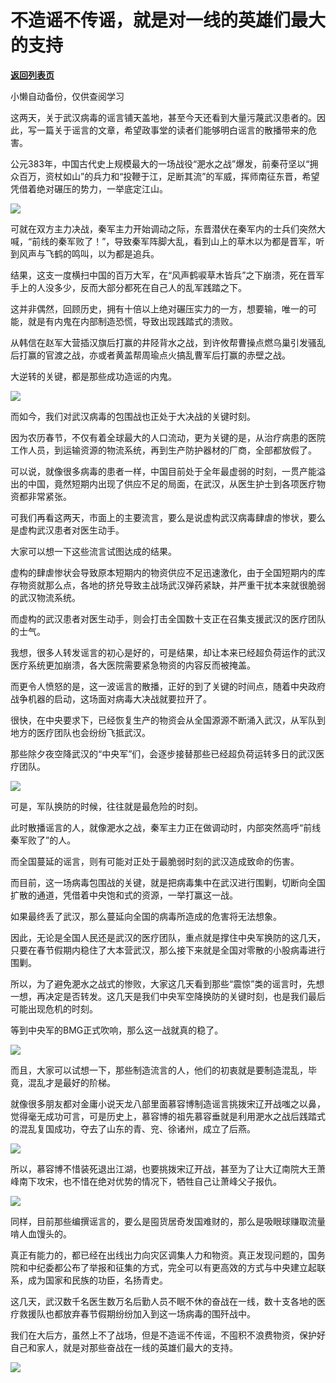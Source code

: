 # 不造谣不传谣，就是对一线的英雄们最大的支持

[**返回列表页**](/gzh/政事堂2019)

小懒自动备份，仅供查阅学习

这两天，关于武汉病毒的谣言铺天盖地，甚至今天还看到大量污蔑武汉患者的。因此，写一篇关于谣言的文章，希望政事堂的读者们能够明白谣言的散播带来的危害。  

  

公元383年，中国古代史上规模最大的一场战役“淝水之战”爆发，前秦苻坚以“拥众百万，资杖如山”的兵力和“投鞭于江，足断其流”的军威，挥师南征东晋，希望凭借着绝对碾压的势力，一举底定江山。

  

![](https://mmbiz.qpic.cn/mmbiz_jpg/rxhS23yu8cMg4Nt2nPqSH8JWFDynnibJuJ0vZqN7aJDceEqtlXmTfiaic9AgedbOicEutecSLFcVqcaMnWmqVQSCkw/640?wx_fmt=jpeg)

  

可就在双方主力决战，秦军主力开始调动之际，东晋潜伏在秦军内的士兵们突然大喊，“前线的秦军败了！”，导致秦军阵脚大乱，看到山上的草木以为都是晋军，听到风声与飞鹤的鸣叫，以为都是追兵。

  

结果，这支一度横扫中国的百万大军，在“风声鹤唳草木皆兵”之下崩溃，死在晋军手上的人没多少，反而大部分都死在自己人的乱军践踏之下。

  

这并非偶然，回顾历史，拥有十倍以上绝对碾压实力的一方，想要输，唯一的可能，就是有内鬼在内部制造恐慌，导致出现践踏式的溃败。  

  

从韩信在赵军大营插汉旗后打赢的井陉背水之战，到许攸帮曹操点燃乌巢引发骚乱后打赢的官渡之战，亦或者黄盖帮周瑜点火搞乱曹军后打赢的赤壁之战。

  

大逆转的关键，都是那些成功造谣的内鬼。

  

![](https://mmbiz.qpic.cn/mmbiz_jpg/rxhS23yu8cMg4Nt2nPqSH8JWFDynnibJuU9ZYCmve0FyWGOTcViaefhPCGbqmTapo1w0CQCCjOJh1nCIv8NAlwzQ/640?wx_fmt=jpeg)

  

而如今，我们对武汉病毒的包围战也正处于大决战的关键时刻。

  

因为农历春节，不仅有着全球最大的人口流动，更为关键的是，从治疗病患的医院工作人员，到运输资源的物流系统，再到生产防护器材的厂商，全部都放假了。

  

可以说，就像很多病毒的患者一样，中国目前处于全年最虚弱的时刻，一贯产能溢出的中国，竟然短期内出现了供应不足的局面，在武汉，从医生护士到各项医疗物资都非常紧张。

  

可我们再看这两天，市面上的主要流言，要么是说虚构武汉病毒肆虐的惨状，要么是虚构武汉患者对医生动手。

  

大家可以想一下这些流言试图达成的结果。

  

虚构的肆虐惨状会导致原本短期内的物资供应不足迅速激化，由于全国短期内的库存物资就那么点，各地的挤兑导致主战场武汉弹药紧缺，并严重干扰本来就很脆弱的武汉物流系统。

  

  

而虚构的武汉患者对医生动手，则会打击全国数十支正在召集支援武汉的医疗团队的士气。

  

我想，很多人转发谣言的初心是好的，可是结果，却让本来已经超负荷运作的武汉医疗系统更加崩溃，各大医院需要紧急物资的内容反而被掩盖。  

  

而更令人愤怒的是，这一波谣言的散播，正好的到了关键的时间点，随着中央政府战争机器的启动，这场面对病毒大决战就要拉开了。

  

  

很快，在中央要求下，已经恢复生产的物资会从全国源源不断涌入武汉，从军队到地方的医疗团队也会纷纷飞抵武汉。

  

  

那些除夕夜空降武汉的“中央军”们，会逐步接替那些已经超负荷运转多日的武汉医疗团队。  

  

![](https://mmbiz.qpic.cn/mmbiz_jpg/rxhS23yu8cMg4Nt2nPqSH8JWFDynnibJun58fQZaCkib1XJwmo9LASOvjCrxdc2EX0iaHuXvsk7tklyctyvleJ0jw/640?wx_fmt=jpeg)

  

可是，军队换防的时候，往往就是最危险的时刻。

  

此时散播谣言的人，就像淝水之战，秦军主力正在做调动时，内部突然高呼“前线秦军败了”的人。

  

而全国蔓延的谣言，则有可能对正处于最脆弱时刻的武汉造成致命的伤害。  

  

而目前，这一场病毒包围战的关键，就是把病毒集中在武汉进行围剿，切断向全国扩散的通道，凭借着中央饱和式的资源，一举打赢这一战。  

  

如果最终丢了武汉，那么蔓延向全国的病毒所造成的危害将无法想象。

  

因此，无论是全国人民还是武汉的医疗团队，重点就是撑住中央军换防的这几天，只要在春节假期内稳住了大本营武汉，那么接下来就是全国对零散的小股病毒进行围剿。  

  

所以，为了避免淝水之战式的惨败，大家这几天看到那些“震惊”类的谣言时，先想一想，再决定是否转发。这几天是我们中央军空降换防的关键时刻，也是我们最后可能出现危机的时刻。  

  

等到中央军的BMG正式吹响，那么这一战就真的稳了。

  

![](https://mmbiz.qpic.cn/mmbiz_jpg/rxhS23yu8cMg4Nt2nPqSH8JWFDynnibJunsrCweQdgYrITJbAsvPicATpjMM6JvDCFUr2EfZQ0d9xGX9lfkKp3vg/640?wx_fmt=jpeg)

  

而且，大家可以试想一下，那些制造流言的人，他们的初衷就是要制造混乱，毕竟，混乱才是最好的阶梯。

  

就像很多朋友都对金庸小说天龙八部里面慕容博制造谣言挑拨宋辽开战嗤之以鼻，觉得毫无成功可言，可是历史上，慕容博的祖先慕容垂就是利用淝水之战后践踏式的混乱复国成功，夺去了山东的青、兖、徐诸州，成立了后燕。

  

![](https://mmbiz.qpic.cn/mmbiz_jpg/rxhS23yu8cMg4Nt2nPqSH8JWFDynnibJuNNEGic4bgnYX2Uba20BHxBf6x16XVC21iaRMNhLNLA73EFf6rj4UZ6ZA/640?wx_fmt=jpeg)

  

所以，慕容博不惜装死退出江湖，也要挑拨宋辽开战，甚至为了让大辽南院大王萧峰南下攻宋，也不惜在绝对优势的情况下，牺牲自己让萧峰父子报仇。  

  

![](https://mmbiz.qpic.cn/mmbiz_jpg/rxhS23yu8cMg4Nt2nPqSH8JWFDynnibJuBicQohmCqIXTtPg6l2FliaPZvicK7QEl4ZSaABVTvQ7Q9vLhTKqqUibdnQ/640?wx_fmt=jpeg)

  

同样，目前那些编撰谣言的，要么是囤货居奇发国难财的，那么是吸眼球赚取流量啃人血馒头的。  

  

真正有能力的，都已经在出线出力向灾区调集人力和物资。真正发现问题的，国务院和中纪委都公布了举报和征集的方式，完全可以有更高效的方式与中央建立起联系，成为国家和民族的功臣，名扬青史。

  

这几天，武汉数千名医生数万名后勤人员不眠不休的奋战在一线，数十支各地的医疗救援队也都放弃春节假期纷纷加入到这一场病毒的围歼战中。

  

我们在大后方，虽然上不了战场，但是不造谣不传谣，不囤积不浪费物资，保护好自己和家人，就是对那些奋战在一线的英雄们最大的支持。

  

![](https://mmbiz.qpic.cn/mmbiz_jpg/rxhS23yu8cPp0iaKAfe0ZsWfgGcY72o9Nror8TicrtnlDsqzY7y4Kum4fM3X0FMEGlbvm9HvZUiaETSnLt4DHNLbQ/640?wx_fmt=jpeg)

